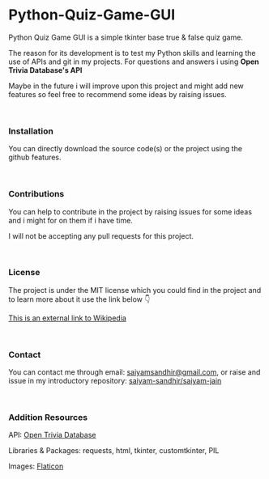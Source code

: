 <h1>Python-Quiz-Game-GUI</h1>

<p>Python Quiz Game GUI is a simple tkinter base true & false quiz game. </p>
<p>The reason for its development is to test my Python skills and learning the use of APIs and git in my projects. For questions and answers i using <b>Open Trivia Database's API</b></p>
<p>Maybe in the future i will improve upon this project and might add new features so feel free to recommend some ideas by raising issues.</p>

</br>

<h3>Installation</h3>

<p>You can directly download the source code(s) or the project using the github features.</p>

</br>

<h3>Contributions</h3>

<p>You can help to contribute in the project by raising issues for some ideas and i might for on them if i have time. 
<p>I will not be accepting any pull requests for this project.</p>

</br>

<h3>License</h3>

<p>The project is under the MIT license which you could find in the project and to learn more about it use the link below 👇</p>

[This is an external link to Wikipedia](https://en.wikipedia.org/wiki/MIT_License)

</br>

<h3>Contact</h3>

<p>You can contact me through email: <a href="mailto: saiyamsandhir@gmail.com">saiyamsandhir@gmail.com</a>, or raise and issue in my introductory repository: <a href = "https://github.com/saiyam-sandhir/saiyam-jain">saiyam-sandhir/saiyam-jain</a></p>

</br>

<h3>Addition Resources</h3>

<p>API: <a href="https://opentdb.com/">Open Trivia Database</a></p>
<p>Libraries & Packages: requests, html, tkinter, customtkinter, PIL</p>
<p>Images: <a href="https://www.flaticon.com">Flaticon<a></p>

</br>
